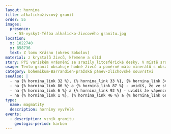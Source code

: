 ```yaml
---
layout: hornina
title: alkalickoživcový granit
order: 55
images:
  presence:
    - 55-vyskyt-Těžba alkalicko-živcového granitu.jpg
location:
  x: 1022740
  y: 858736
  text: Z lomu Krásno (okres Sokolov)
material: z krystalů živců, křemene a slíd
story: Při variském vrásnění se srazily litosférické desky. V místě srážky vyrostly vysoké hory. Některé části zemské kůry byly zatlačeny do velké hloubky, kde se začaly tavit. V hloubce několika kilometrů pod variským horstvem vznikala velká tělesa žhavého magmatu, která velice pomalu chladla. V nejvyšších částech granitových masivů vznikaly zvláštní typy granitu, které mohou obsahovat ložiska cínu, wolframu a lithia nebo ložiska živcových surovin. V Slavkovském lese a v Krušných Horách se nejvyšší části některých granitových masivů zachovaly.
usage: Tento granit obsahuje hodně živců a poměrně málo minerálů s obsahem železa a titanu, je proto vhodnou živcovou surovinou. Těží se v lomu, drtí se a mele. Rozemletý granit se pak čistí - odstraňují se tmavé minerály, obsahující železo a titan - ty jsou u živcových surovin nežádoucí. Živce se používají při výrobě skla, keramiky a glazur. Přídavek živce snižuje teplotu tavení sklářského kmene a tím šetří energii při výrobě skla.
category: bohemikum-Barrandien-pražská pánev-zlíchovské souvrství
seeAlso: |
  - na {% hornina_link 32 %}, {% hornina_link 33 %}, {% hornina_link 34 %}, {% hornina_link 36 %},  {% hornina_link 54 %} - tyto vápence jsou podobně staré, vznikly ve stejném moři, jen v trochu jiných podmínkách
  - na {% hornina_link 86 %} a {% hornina_link 87 %} - uvidíš, že ve stejném období vznikaly podobné vápence také na Moravě
  - na {% hornina_link 6 %} a {% hornina_link 92 %} - uvidíš že vápence vznikaly v různých obdobíh a že mohou mít mnoho podob
  - na {% hornina_link 1 %}, {% hornina_link 46 %} a {% hornina_link 68 %} - uvidíš, co s různými typy vápenců dělá metamorfóza              
type:
  name: magmatity
  description: horniny vyvřelé
events:
  - description: vznik granitu
    geologic-period: karbon
---
```



